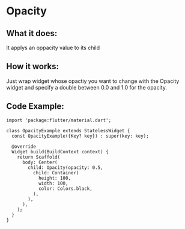 # Opacity

## What it does:
It applys an oppacity value to its child

## How it works:
Just wrap widget whose opactiy you want to change with the Opacity widget and
specify a double between 0.0 and 1.0 for the opacity.

## Code Example:
    import 'package:flutter/material.dart';

    class OpacityExample extends StatelessWidget {
      const OpacityExample({Key? key}) : super(key: key);

      @override
      Widget build(BuildContext context) {
        return Scaffold(
          body: Center(
            child: Opacity(opacity: 0.5,
              child: Container(
                height: 100,
                width: 100,
                color: Colors.black,
              ),
            ),
          ),
        );
      }
    }